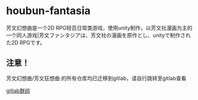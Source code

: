 # houbun-fantasia
芳文幻想曲是一个2D RPG轻百日常类游戏，使用unity制作，以芳文社漫画为主的一个同人游戏|芳文ファンタジアは、芳文社の漫画を原作とし、unityで制作された2D RPGです。

## 注意！

芳文幻想曲/芳文狂想曲 的所有仓库均已迁移到gitlab，请自行跳转至gitlab查看

[gitlab群组](https://gitlab.com/hbfpt)
